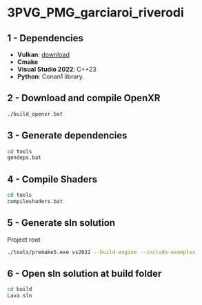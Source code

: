 # 3PVG_PMG_garciaroi_riverodi

## 1 - Dependencies
- **Vulkan**: [download](https://vulkan.lunarg.com/)
- **Cmake**
- **Visual Studio 2022**: C++23
- **Python**: Conan1 library.

## 2 - Download and compile OpenXR

```bash
./build_openxr.bat
```

## 3 - Generate dependencies

```bash
cd tools
gendeps.bat
```
## 4 - Compile Shaders

```bash
cd tools
compileshaders.bat
```

## 5 - Generate sln solution
Project root

```bash
./tools/premake5.exe vs2022 --build-engine --include-examples
```

## 6 - Open sln solution at build folder

```bash
cd build
Lava.sln
```





